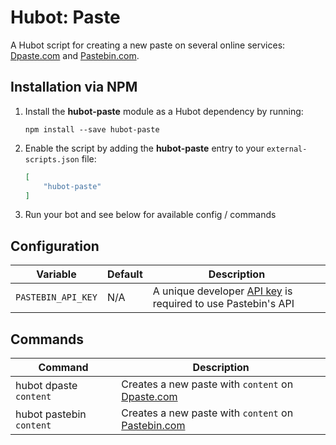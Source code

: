 # Hubot: Paste

A Hubot script for creating a new paste on several online services: [Dpaste.com][dpaste] and [Pastebin.com][pastebin].


## Installation via NPM

1. Install the __hubot-paste__ module as a Hubot dependency by running:

    ```
    npm install --save hubot-paste
    ```

2. Enable the script by adding the __hubot-paste__ entry to your `external-scripts.json` file:

    ```json
    [
        "hubot-paste"
    ]
    ```

3. Run your bot and see below for available config / commands


## Configuration

Variable | Default | Description
--- | --- | ---
`PASTEBIN_API_KEY` | N/A | A unique developer [API key](http://pastebin.com/api) is required to use Pastebin's API


## Commands

Command | Description
--- | ---
hubot dpaste `content` | Creates a new paste with `content` on [Dpaste.com][dpaste]
hubot pastebin `content` | Creates a new paste with `content` on [Pastebin.com][pastebin]

  [dpaste]: http://dpaste.com/
  [pastebin]: //pastebin.com/